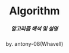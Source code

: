 <h1 align=center>
Algorithm
</h1>

<h5 align=center>
알고리즘 해석 및 설명
</h5>

<p align=center>
by. antony-08(Whavell)
</p>

